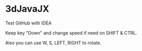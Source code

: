 # 3dJavaJX
Test GitHub with IDEA

Keep key "Down" and change speed if need on SHIFT & CTRL.

Also you can use W, S, LEFT, RIGHT to rotate.
